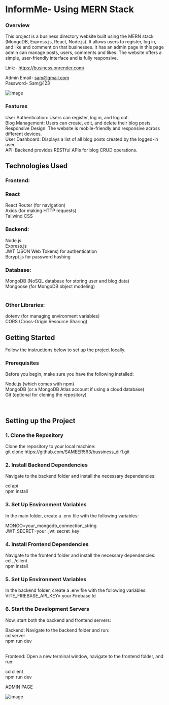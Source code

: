 


<h1>InformMe- Using MERN Stack</h1>
<h3>Overview</h3>
This project is a business directory website built using the MERN stack (MongoDB, Express.js, React, Node.js). It allows users to register, log in, and like and comment on that businesses. It has an admin page in this page admin can manage posts, users, comments and likes.  The website offers a simple, user-friendly interface and is fully responsive.
 <br/>

Link:- https://business.onrender.com/ <br/>

Admin Email- sam@gmail.com <br/>
Password- Sam@123 


![image](https://github.com/user-attachments/assets/7fddc99f-8614-4828-bdad-0b8a5af94841)
 <br/>

<h3>Features</h3>
User Authentication: Users can register, log in, and log out. <br/>
Blog Management: Users can create, edit, and delete their blog posts.<br/>
Responsive Design: The website is mobile-friendly and responsive across different devices. <br/>
User Dashboard: Displays a list of all blog posts created by the logged-in user. <br/>
API: Backend provides RESTful APIs for blog CRUD operations. <br/>
<h2>Technologies Used</h2>
<h3>Frontend:</h3>

<h3>React</h3>
React Router (for navigation) <br/>
Axios (for making HTTP requests) <br/>
Tailwind CSS 
<br/>
<h3>Backend:</h3>

Node.js <br/>
Express.js <br/>
JWT (JSON Web Tokens) for authentication <br/>
Bcrypt.js for password hashing
<br/>
<h3>Database:</h3>

MongoDB (NoSQL database for storing user and blog data) <br/>
Mongoose (for MongoDB object modeling) <br/>
<br/>

<h3>Other Libraries:</h3>

dotenv (for managing environment variables) <br/>
CORS (Cross-Origin Resource Sharing) <br/>
<h2>Getting Started</h2>
Follow the instructions below to set up the project locally. <br/>

<h3>Prerequisites</h3>
Before you begin, make sure you have the following installed: 

Node.js (which comes with npm) <br/>
MongoDB (or a MongoDB Atlas account if using a cloud database) <br/>
Git (optional for cloning the repository)

<br/>

<h2>Setting up the Project</h2>
<h3>1. Clone the Repository</h3>
Clone the repository to your local machine:   <br/>
git clone https://github.com/SAMEER563/bussiness_dir1.git

<br/> 
<h3>2. Install Backend Dependencies</h3>
Navigate to the backend folder and install the necessary dependencies:

cd api <br/>
npm install
<br/>
<h3>3. Set Up Environment Variables</h3>
In the main folder, create a .env file with the following variables:


MONGO=your_mongodb_connection_string <br/>
JWT_SECRET=your_jwt_secret_key
<br/>
<h3>4. Install Frontend Dependencies</h3>
Navigate to the frontend folder and install the necessary dependencies:  <br/>
cd ../client  <br/>
npm install
 <br/>

 <h3>5. Set Up Environment Variables</h3>
In the backend folder, create a .env file with the following variables: <br/>
VITE_FIREBASE_API_KEY= your Firebase Id

<h3>6. Start the Development Servers</h3>
Now, start both the backend and frontend servers:

Backend: Navigate to the backend folder and run:  <br/>
cd server  <br/>
npm run dev

 <br/>
Frontend: Open a new terminal window, navigate to the frontend folder, and run:

cd client <br/>
npm run dev


ADMIN PAGE

![image](https://github.com/user-attachments/assets/c8076a0b-2406-4332-83bf-718f6686440c)

